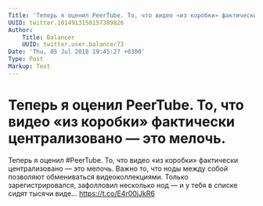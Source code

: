 ```yaml
---
Title: 'Теперь я оценил PeerTube. То, что видео «из коробки» фактически централизовано — это мелочь.'
UUID: twitter.1014913158157389826
Author:
    Title: Balancer
    UUID: twitter.user.balancer73
Date: 'Thu, 05 Jul 2018 19:45:27 +0300'
Type: Post
Markup: Text
---
```


# Теперь я оценил PeerTube. То, что видео «из коробки» фактически централизовано — это мелочь.

Теперь я оценил #PeerTube. То, что видео «из коробки»
фактически централизовано — это мелочь. Важно то, что ноды
между собой позволяют обмениваться видеоколлекциями. Только
зарегистрировался, зафолловил несколько нод — и у тебя в
списке сидят тысячи виде… https://t.co/E4r00jJkR6